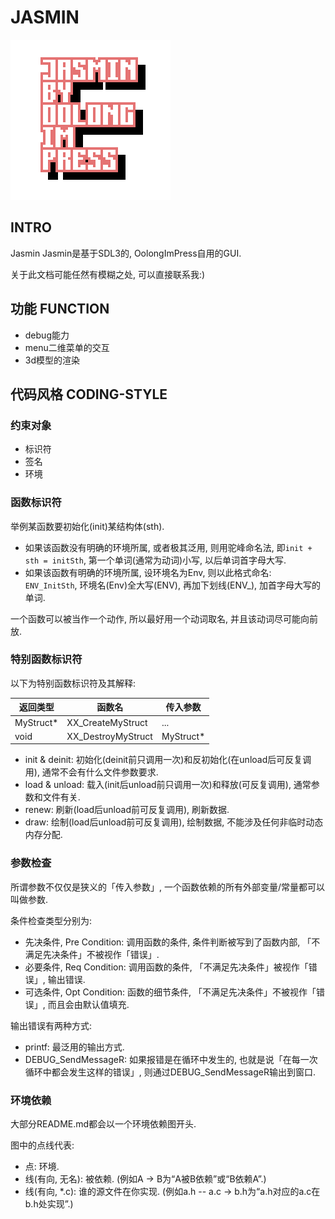 # JASMIN
![](docs/icon/icon_256.png)
## INTRO
Jasmin
Jasmin是基于SDL3的, OolongImPress自用的GUI.

关于此文档可能任然有模糊之处, 可以直接联系我:)

## 功能 FUNCTION

* debug能力
* menu二维菜单的交互
* 3d模型的渲染

## 代码风格 CODING-STYLE

### 约束对象

* 标识符
* 签名
* 环境

### 函数标识符

举例某函数要初始化(init)某结构体(sth).

* 如果该函数没有明确的环境所属, 或者极其泛用, 则用驼峰命名法, 即`init + sth = initSth`, 第一个单词(通常为动词)小写, 以后单词首字母大写.
* 如果该函数有明确的环境所属, 设环境名为Env, 则以此格式命名: `ENV_InitSth`, 环境名(Env)全大写(ENV), 再加下划线(ENV_), 加首字母大写的单词.

一个函数可以被当作一个动作, 所以最好用一个动词取名, 并且该动词尽可能向前放.

### 特别函数标识符

以下为特别函数标识符及其解释:


| 返回类型  | 函数名             | 传入参数       |
| --------- | ------------------ | -------------- |
| MyStruct* | XX_CreateMyStruct  | ...            |
| void      | XX_DestroyMyStruct | MyStruct*      |


* init & deinit: 初始化(deinit前只调用一次)和反初始化(在unload后可反复调用), 通常不会有什么文件参数要求.
* load & unload: 载入(init后unload前只调用一次)和释放(可反复调用), 通常参数和文件有关.
* renew: 刷新(load后unload前可反复调用), 刷新数据.
* draw: 绘制(load后unload前可反复调用), 绘制数据, 不能涉及任何非临时动态内存分配.

### 参数检查

所谓参数不仅仅是狭义的「传入参数」, 一个函数依赖的所有外部变量/常量都可以叫做参数.

条件检查类型分别为:

* 先决条件, Pre Condition: 调用函数的条件, 条件判断被写到了函数内部, 「不满足先决条件」不被视作「错误」.
* 必要条件, Req Condition: 调用函数的条件, 「不满足先决条件」被视作「错误」, 输出错误.
* 可选条件, Opt Condition: 函数的细节条件, 「不满足先决条件」不被视作「错误」, 而且会由默认值填充.

输出错误有两种方式:

* printf: 最泛用的输出方式.
* DEBUG_SendMessageR: 如果报错是在循环中发生的, 也就是说「在每一次循环中都会发生这样的错误」, 则通过DEBUG_SendMessageR输出到窗口.

### 环境依赖

大部分README.md都会以一个环境依赖图开头.

图中的点线代表:

* 点: 环境.
* 线(有向, 无名): 被依赖. (例如A -> B为“A被B依赖”或“B依赖A”.)
* 线(有向, *.c): 谁的源文件在你实现. (例如a.h -- a.c -> b.h为“a.h对应的a.c在b.h处实现”.)
